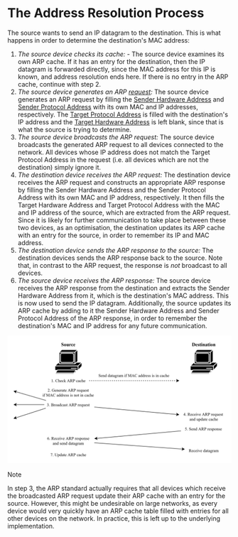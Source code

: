 # The Address Resolution Process
The source wants to send an IP datagram to the destination. This is what happens in order to determine the destination's MAC address: 

1. *The source device checks its cache:* - The source device examines its own ARP cache. If it has an entry for the destination, then the IP datagram is forwarded directly, since the MAC address for this IP is known, and address resolution ends here. If there is no entry in the ARP cache, continue with step 2.
2. *The source device generates an ARP [request](index.md#terminology):* The source device generates an ARP request by filling the [Sender Hardware Address](ARP%20Message%20Format.md) and [Sender Protocol Address](ARP%20Message%20Format.md) with its own MAC and IP addresses, respectively. The [Target Protocol Address](ARP%20Message%20Format.md) is filled with the destination's IP address and the [Target Hardware Address](ARP%20Message%20Format.md) is left blank, since that is what the source is trying to determine.
3. *The source device broadcasts the ARP request:* The source device broadcasts the generated ARP request to all devices connected to the network. All devices whose IP address does not match the Target Protocol Address in the request (i.e. all devices which are not the destination) simply ignore it.
4. *The destination device receives the ARP request:* The destination device receives the ARP request and constructs an appropriate ARP response by filling the Sender Hardware Address and the Sender Protocol Address with its own MAC and IP address, respectively. It then fills the Target Hardware Address and Target Protocol Address with the MAC and IP address of the source, which are extracted from the ARP request. Since it is likely for further communication to take place between these two devices, as an optimisation, the destination updates its ARP cache with an entry for the source, in order to remember its IP and MAC address.
5. *The destination device sends the ARP response to the source:* The destination devices sends the ARP response back to the source. Note that, in contrast to the ARP request, the response is *not* broadcast to all devices.
6. *The source device receives the ARP response:* The source device receives the ARP response from the destination and extracts the Sender Hardware Address from it, which is the destination's MAC address. This is now used to send the IP datagram. Additionally, the source updates its ARP cache by adding to it the Sender Hardware Address and Sender Protocol Address of the ARP response, in order to remember the destination's MAC and IP address for any future communication.

![](Resources/Images/ARP%20Address%20Resolution.svg)

> [!NOTE]
> In step 3, the ARP standard actually requires that all devices which receive the broadcasted ARP request update their ARP cache with an entry for the source. However, this might be undesirable on large networks, as every device would very quickly have an ARP cache table filled with entries for all other devices on the network. In practice, this is left up to the underlying implementation.